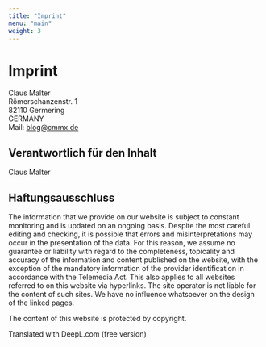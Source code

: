 ```yaml
---
title: "Imprint"
menu: "main"
weight: 3
---
```


# Imprint 

Claus Malter  
Römerschanzenstr. 1  
82110 Germering  
GERMANY  
Mail: <blog@cmmx.de>  

## Verantwortlich für den Inhalt

Claus Malter

## Haftungsausschluss

The information that we provide on our website is subject to constant monitoring and is updated on an ongoing basis. Despite the most careful editing and checking, it is possible that errors and misinterpretations may occur in the presentation of the data. For this reason, we assume no guarantee or liability with regard to the completeness, topicality and accuracy of the information and content published on the website, with the exception of the mandatory information of the provider identification in accordance with the Telemedia Act. This also applies to all websites referred to on this website via hyperlinks. The site operator is not liable for the content of such sites. We have no influence whatsoever on the design of the linked pages.

The content of this website is protected by copyright.

Translated with DeepL.com (free version)